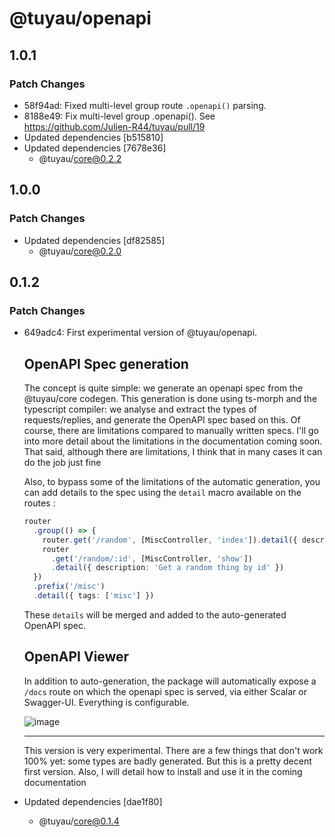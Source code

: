 # @tuyau/openapi

## 1.0.1

### Patch Changes

- 58f94ad: Fixed multi-level group route `.openapi()` parsing.
- 8188e49: Fix multi-level group .openapi(). See https://github.com/Julien-R44/tuyau/pull/19
- Updated dependencies [b515810]
- Updated dependencies [7678e36]
  - @tuyau/core@0.2.2

## 1.0.0

### Patch Changes

- Updated dependencies [df82585]
  - @tuyau/core@0.2.0

## 0.1.2

### Patch Changes

- 649adc4: First experimental version of @tuyau/openapi.

  ## OpenAPI Spec generation

  The concept is quite simple: we generate an openapi spec from the @tuyau/core codegen. This generation is done using ts-morph and the typescript compiler: we analyse and extract the types of requests/replies, and generate the OpenAPI spec based on this. Of course, there are limitations compared to manually written specs. I'll go into more detail about the limitations in the documentation coming soon.
  That said, although there are limitations, I think that in many cases it can do the job just fine

  Also, to bypass some of the limitations of the automatic generation, you can add details to the spec using the `detail` macro available on the routes :

  ```ts
  router
    .group(() => {
      router.get('/random', [MiscController, 'index']).detail({ description: 'Get a random thing' })
      router
        .get('/random/:id', [MiscController, 'show'])
        .detail({ description: 'Get a random thing by id' })
    })
    .prefix('/misc')
    .detail({ tags: ['misc'] })
  ```

  These `details` will be merged and added to the auto-generated OpenAPI spec.

  ## OpenAPI Viewer

  In addition to auto-generation, the package will automatically expose a `/docs` route on which the openapi spec is served, via either Scalar or Swagger-UI. Everything is configurable.

  ![image](https://github.com/Julien-Sponsors/tuyau/assets/8337858/95840899-cbe6-42bf-983e-b968d1d17fe6)

  ***

  This version is very experimental. There are a few things that don't work 100% yet: some types are badly generated. But this is a pretty decent first version. Also, I will detail how to install and use it in the coming documentation

- Updated dependencies [dae1f80]
  - @tuyau/core@0.1.4
